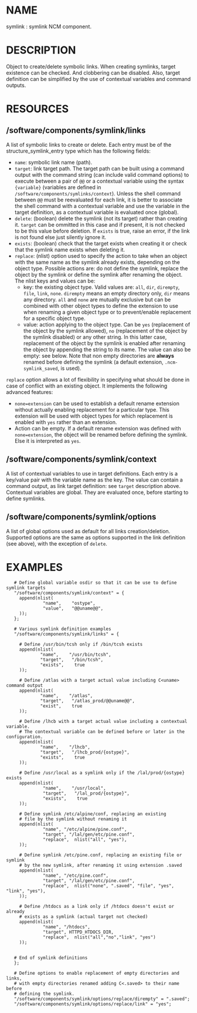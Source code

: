 # NAME

symlink : symlink NCM component.

# DESCRIPTION

Object to create/delete symbolic links. When creating symlinks, target existence can be checked. And clobbering can be disabled. Also, target definition can be simplified by
the use of contextual variables and command outputs.

# RESOURCES

## /software/components/symlink/links

A list of symbolic links to create or delete.  Each entry
must be of the structure\_symlink\_entry type which has the following
fields: 

- `name`: symbolic link name (path).
- `target`: link target path. The target path can be built using a command output with the command string (can include valid command options)
to execute between a pair of `@@` or a contextual variable using the syntax
`{variable}` (variables are defined in `/software/components/symlinks/context`). Unless the shell command between `@@` must be reevaluated for each link, it is better 
to associate the shell command
with a contextual variable and use the variable in the target definition, as a contextual variable is evaluated once (global). 
- `delete`: (boolean) delete the symlink (not its target) rather than creating it. `target` can be ommitted in this case and if present, it is not checked to be this value before
deletion. If `exists` is true, raise an error, if the link is not found else just silently ignore it.
- `exists`: (boolean) check that the target exists when creating it or check that the symlink name exists when deleting it.
- `replace`: (nlist) option used to specify the action to take when an object with the same name as the symlink already exists, depending on the object type. 
Possible actions are: do not define the symlink, replace the
object by the symlink or define the symlink after renaming the object. The nlist keys and values can be:
    - key: the existing object type. Valid values are: `all`, `dir`, `dirempty`, `file`, `link`, `none`.  `dirempty` means an empty directory only, `dir` means any directory.
    `all` and `none` are mutually exclusive but can be combined with other object types to define the extension to use when renaming a given object type or to prevent/enable replacement for a specific object type. 
    - value: action applying to the object type. Can be `yes` (replacement of the object by the symlink allowed), `no` (replacement of the object by the symlink disabled) or any other
    string. In this latter case, replacement of the object by the symlink is enabled after renaming the object by appending the string to its name. The value can also be empty: see
    below. Note that non empty directories are **always** renamed before defining the symlink (a default extension, `.ncm-symlink_saved`, is used).

`replace` option allows a lot of flexibility in specifying what should be done in case of conflict with an existing object. It implements the following advanced features:

- `none=extension` can be used to establish a default rename extension without actually enabling replacement for a particular type. This extension 
will be used with object types for which replacement is enabled with `yes` rather than an extension.
- Action can be empty. If a default rename extension was defined with `none=extension`, the object will be renamed before defining the symlink. Else it is interpreted as `yes`.

## /software/components/symlink/context

A list of contextual variables to use in target definitions.  Each entry is a key/value pair with the variable name
as the key. The value can contain a command output, as link target definition: see `target` description above.
Contextual variables are global. They are evaluated once, before starting to define
symlinks.

## /software/components/symlink/options

A list of global options used as default for all links creation/deletion. Supported options are the same as options supported in the link definition (see above), 
with the exception of `delete`.

# EXAMPLES

       # Define global variable osdir so that it can be use to define symlink targets
       "/software/components/symlink/context" = {
         append(nlist(
                  "name",    "ostype",
                  "value",   "@@uname@@",
         ));
       };
     
       # Various symlink definition examples
       "/software/components/symlink/links" = {

         # Define /usr/bin/tcsh only if /bin/tcsh exists
         append(nlist(
                 "name",    "/usr/bin/tcsh",
                 "target",   "/bin/tcsh",
                 "exists",    true
         ));

         # Define /atlas with a target actual value including C<uname> command output
         append(nlist(
                 "name",    "/atlas",
                 "target",   "/atlas_prod/@@uname@@",
                 "exist",    true
         ));

         # Define /lhcb with a target actual value including a contextual variable.
         # The contextual variable can be defined before or later in the configuration.
         append(nlist(
                 "name",    "/lhcb",
                 "target",   "/lhcb_prod/{ostype}",
                 "exists",    true
         ));

         # Define /usr/local as a symlink only if the /lal/prod/{ostype} exists
         append(nlist(
                  "name",    "/usr/local",
                  "target",   "/lal_prod/{ostype}",
                  "exists",    true
         ));

         # Define symlink /etc/alpine/conf, replacing an existing
         # file by the symlink without renaming it
         append(nlist(
                  "name", "/etc/alpine/pine.conf",
                  "target", "/lal/gen/etc/pine.conf",
                  "replace",  nlist("all", "yes"),
         ));

         # Define symlink /etc/pine.conf, replacing an existing file or symlink 
         # by the new symlink, after renaming it using extension .saved
         append(nlist(
                  "name", "/etc/pine.conf",
                  "target", "/lal/gen/etc/pine.conf",
                  "replace",  nlist("none", ".saved", "file", "yes", "link", "yes"),
         ));

         # Define /htdocs as a link only if /htdocs doesn't exist or already
         # exists as a symlink (actual target not checked)
         append(nlist(
                  "name", "/htdocs",
                  "target", HTTPD_HTDOCS_DIR,
                  "replace",  nlist("all","no","link", "yes")
         ));


       # End of symlink definitions
       };

       # Define options to enable replacement of empty directories and links,
       # with empty directories renamed adding C<.saved> to their name before
       # defining the symlink.
       "/software/components/symlink/options/replace/dirempty" = ".saved"; 
       "/software/components/symlink/options/replace/link" = "yes";

    
